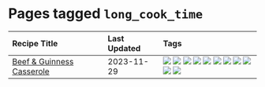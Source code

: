 # Pages tagged `long_cook_time`

|Recipe Title|Last Updated|Tags
|:---|:---|:---|
|[Beef & Guinness Casserole](../recipes/beefandguinnesscasserole.md)|2023-11-29|[![](https://img.shields.io/badge/tag-amazing-6d71)](../tags/amazing.md) [![](https://img.shields.io/badge/tag-baked-e5c1d4)](../tags/baked.md) [![](https://img.shields.io/badge/tag-beef-32613c)](../tags/beef.md) [![](https://img.shields.io/badge/tag-casserole-659a8f)](../tags/casserole.md) [![](https://img.shields.io/badge/tag-guinness-5d33f3)](../tags/guinness.md) [![](https://img.shields.io/badge/tag-irish-cb29b)](../tags/irish.md) [![](https://img.shields.io/badge/tag-large_quantity-8ce73b)](../tags/large_quantity.md) [![](https://img.shields.io/badge/tag-long_cook_time-8344b1)](../tags/long_cook_time.md) [![](https://img.shields.io/badge/tag-long_prep_time-3a4f8e)](../tags/long_prep_time.md) [![](https://img.shields.io/badge/tag-messy-91514)](../tags/messy.md) [![](https://img.shields.io/badge/tag-tricky-6984a1)](../tags/tricky.md)|